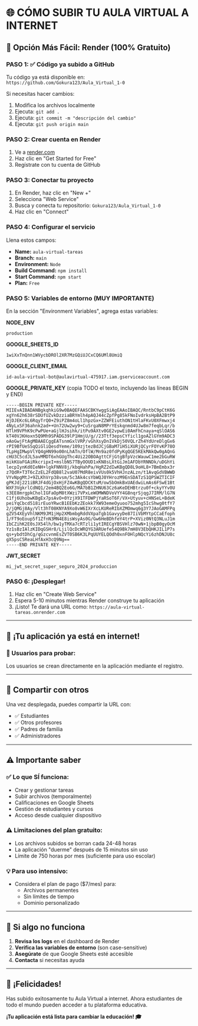 # 🌐 CÓMO SUBIR TU AULA VIRTUAL A INTERNET

## 🎯 Opción Más Fácil: Render (100% Gratuito)

### PASO 1: ✅ Código ya subido a GitHub
Tu código ya está disponible en: `https://github.com/Gokura123/Aula_Virtual_1-0`

Si necesitas hacer cambios:
1. Modifica los archivos localmente
2. Ejecuta: `git add .`
3. Ejecuta: `git commit -m "descripción del cambio"`
4. Ejecuta: `git push origin main`

### PASO 2: Crear cuenta en Render
1. Ve a [render.com](https://render.com)
2. Haz clic en "Get Started for Free"
3. Regístrate con tu cuenta de GitHub

### PASO 3: Conectar tu proyecto
1. En Render, haz clic en "New +"
2. Selecciona "Web Service"
3. Busca y conecta tu repositorio: `Gokura123/Aula_Virtual_1-0`
4. Haz clic en "Connect"

### PASO 4: Configurar el servicio
Llena estos campos:
- **Name:** `aula-virtual-tareas`
- **Branch:** `main`
- **Environment:** `Node`
- **Build Command:** `npm install`
- **Start Command:** `npm start`
- **Plan:** `Free`
### PASO 5: Variables de entorno (MUY IMPORTANTE)
En la sección "Environment Variables", agrega estas variables:

**NODE_ENV**
```
production
```

**GOOGLE_SHEETS_ID**
```
1wiXxTnQnn1WVycbDROl2XR7MzGQiUJCxCQ6UMl8UmiQ
```

**GOOGLE_CLIENT_EMAIL**
```
id-aula-virtual-bot@aulavirtual-475917.iam.gserviceaccount.com
```

**GOOGLE_PRIVATE_KEY** (copia TODO el texto, incluyendo las líneas BEGIN y END)
```
-----BEGIN PRIVATE KEY-----
MIIEvAIBADANBgkqhkiG9w0BAQEFAASCBKYwggSiAgEAAoIBAQC/RntbC9pCtK6G
xgYn62h638rSDUfUZvkDzziaBRYmlh4pAQJ44cZpfPg85kFNoIvdrksHpBA2BtP9
HjDJEKc6L6RqyTrQ0+Z9iPZ8m4oLl1hpzGx+ZZWFEiuthON1tHlaFKvU0XFmwxj4
4NyLxSF36ahnk2ad++Un72Uw2wy9+CuSrgaN8MPrYEskqnmd4UJw8m7feqbLqr/b
HTlH9VPhK9cPwPUe+aGjlHJsihk/itPu9AXtv0GE2vpwEi0AmFhCnaya+qSlOAS6
kT40VJKHoxn5Q9Mh9SPADG39lP1HmjU/g//23Ttf3epsCYficl1goAZlGYm9ADC3
oAoGwjFtAgMBAAECggEATsnmGxlVRP/vGhXsyDnIVkDj50VQLrZh4YdUreDlgGx6
rPI9BfUeSSqQiGliQesdYeme/109zjtezBdJCjGBaM7iH5iXURjQCyrFOYvKP78O
TLpHgIMwpVlYQ4gHN99o00nLhATn/OflW/Mn9az0fdPyKgQGE5KEkMAkQw0gAQnG
cHU3C5cdJL5avMMDT6xhGUgThc4Ui22OBOAgttCFjGtgBfpVzcWauwC1me2bGuRW
mikKUaFGAiRkcripxI+mslbNS7TByOOUD1xKN8sLXtGiJm1AFDbYRNNDk/uDGhYi
lecpIynKd0IeNH+lgkFNNV8j/kbqHahPa/HgRZ2dIwKBgQD8L9oHL8+7BmEmbx3r
z7QdR+T3T6cZzEL2FdQB8l2vaU07MdR8eivVUs0k5VhHJnzALzn/t1AvqGdVBWWD
VYvNpgMtJ+9ZLKhVrp38vsm/5c3Ak4csYbWQJ0YHrozM9EnSDATzS1QPSWZTICIF
gPKJdj221iBRJF4dGjOxHjFZ4wKBgQDCKtuM/ow5bOmkBxUAEdwiLmAs6FSwE1Bt
WXF3VgkrlCdNQ1/2em4BQ2Eo6G/MA7bB1ZHNU63Cz6aKeDEHBtrzu0f+ckyYYv0U
s3EE8mrgpkCholIGFaOpM8tXWzi7VPxLeWOMWNDVoVYY4G8nqrSjqgJ7IRM/lG7N
C1fj6UhobwKBgEx7psAvO+0YzjX91TFDWPjYaRSoT6F/VX+Utyuv+cHNSeL+BdeK
peiYqCbcd518irEuoYRwcB1EEbKzZEokk7XW93emeOyuoo752mhg5IcShwg0tfY7
2/jQMGj8Ay/Vlt3hT08KNYA9Xo8vW6IXrXcLKUReRIbXZMOmwq6g3Y7JAoGAMFPq
gZV54XEyVhlNKM9JM1jHp2XMbmbgRddVXpaTgb1GavyyDe87IiVbMYtpCCaEfoph
1/FT9oEoup5f1ZfnN3MN4E8isWsyAs0G/Gw6HeBDhfeY4trP+XViz0NtQ3NLuJ1m
IbCZihK2E0sJX54lh/bw1yTMXa7cRTzli1ytIRECgYBSVHlz70wN+1jbpB0gyOcM
Yz1sBzIAlzKIDqGSHr8/LjilQcDcWRQYG3ARUefe54Q9Bk7mH8V3EbQHKJIL1P7s
qs+ybdtDhCg/qGzcvnmEsZVT0SB6K3LPqUUYELQOdh0xnFOHlpNQcYi6zhDNJU8c
gX5psC5ReaLHfAxH3cQ9Ng==
-----END PRIVATE KEY-----
```

**JWT_SECRET**
```
mi_jwt_secret_super_seguro_2024_produccion
```

### PASO 6: ¡Desplegar!
1. Haz clic en "Create Web Service"
2. Espera 5-10 minutos mientras Render construye tu aplicación
3. ¡Listo! Te dará una URL como: `https://aula-virtual-tareas.onrender.com`

---

## 🎉 ¡Tu aplicación ya está en internet!

### 👥 Usuarios para probar:
Los usuarios se crean directamente en la aplicación mediante el registro.

---

## 📱 Compartir con otros

Una vez desplegada, puedes compartir la URL con:
- ✅ Estudiantes
- ✅ Otros profesores
- ✅ Padres de familia
- ✅ Administradores

---

## ⚠️ Importante saber

### ✅ Lo que SÍ funciona:
- Crear y gestionar tareas
- Subir archivos (temporalmente)
- Calificaciones en Google Sheets
- Gestión de estudiantes y cursos
- Acceso desde cualquier dispositivo

### ⚠️ Limitaciones del plan gratuito:
- Los archivos subidos se borran cada 24-48 horas
- La aplicación "duerme" después de 15 minutos sin uso
- Límite de 750 horas por mes (suficiente para uso escolar)

### 💡 Para uso intensivo:
- Considera el plan de pago ($7/mes) para:
  - Archivos permanentes
  - Sin límites de tiempo
  - Dominio personalizado

---

## 🔧 Si algo no funciona

1. **Revisa los logs** en el dashboard de Render
2. **Verifica las variables de entorno** (son case-sensitive)
3. **Asegúrate** de que Google Sheets esté accesible
4. **Contacta** si necesitas ayuda

---

## 🚀 ¡Felicidades!

Has subido exitosamente tu Aula Virtual a internet. Ahora estudiantes de todo el mundo pueden acceder a tu plataforma educativa.

**¡Tu aplicación está lista para cambiar la educación! 🎓**